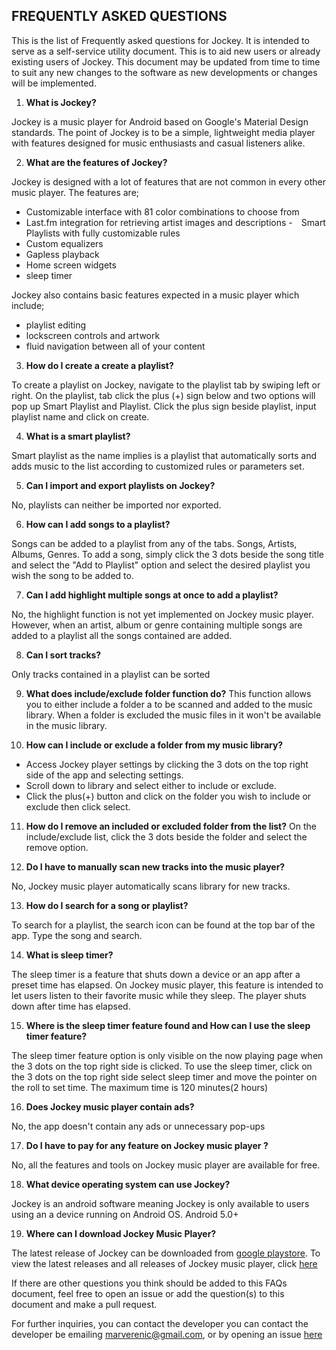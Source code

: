 ## FREQUENTLY ASKED QUESTIONS

This is the list of Frequently asked questions for Jockey. It is intended to serve as a self-service utility document. This is to aid new users or already existing users of Jockey.
This document may be updated from time to time to suit any new changes to the software as new developments or changes will be implemented.

1. **What is Jockey?**

Jockey is a music player for Android based on Google's Material Design standards. The point of Jockey is to be a simple, lightweight media player with features designed for music enthusiasts and casual listeners alike. 


2. **What are the features of Jockey?**

Jockey is designed with a lot of features that are not common in every other music player. The features are;

- Customizable interface with 81 color combinations to choose from
- Last.fm integration for retrieving artist images and descriptions
- Smart Playlists with fully customizable rules
- Custom equalizers
- Gapless playback
- Home screen widgets
- sleep timer

Jockey also contains basic features expected in a music player which include;

- playlist editing
- lockscreen controls and artwork
- fluid navigation between all of your content



3. **How do I create a create a playlist?**

To create a playlist on Jockey, navigate to the playlist tab by swiping left or right. On the playlist, tab click the plus (+) sign below and two options will pop up Smart Playlist and Playlist. Click the plus sign beside playlist, input playlist name and click on create.

4. **What is a smart playlist?**

Smart playlist as the name implies is a playlist that automatically sorts and adds music to the list according to customized rules or parameters set. 

5. **Can I import and export playlists on Jockey?**

No, playlists can neither be imported nor exported.

6. **How can I add songs to a playlist?**

Songs can be added to a playlist from any of the tabs. Songs, Artists, Albums, Genres. To add a song, simply click the 3 dots beside the song title and select the "Add to Playlist" option and select the desired playlist you wish the song to be added to.

7. **Can I add highlight multiple songs at once to add a playlist?**

No, the highlight function is not yet implemented on Jockey music player. However, when an artist, album or genre containing multiple songs are added to a playlist all the songs contained are added.

8. **Can I sort tracks?**

Only tracks contained in a playlist can be sorted

9. **What does include/exclude folder function do?**
This function allows you to either include a folder a to be scanned and added to the music library. When a folder is excluded the music files in it won't be available in the music library.

10. **How can I include or exclude a folder from my music library?**

- Access Jockey player settings by clicking the 3 dots on the top right side of the app and selecting settings. 
- Scroll down to library and select either to include or exclude. 
- Click the plus(+) button and click on the folder you wish to include or exclude then click select.

11. **How do I remove an included or excluded folder from the list?**
On the include/exclude list, click the 3 dots beside the folder and select the remove option.


12. **Do I have to manually scan new tracks into the music player?**

No, Jockey music player automatically scans library for new tracks.


13. **How do I search for a song or playlist?**

To search for a playlist, the search icon can be found at the top bar of the app. Type the song and search.


14. **What is sleep timer?**

The sleep timer is a feature that shuts down a device or an app after a preset time has elapsed. On Jockey music player, this feature is intended to let users listen to their favorite music while they sleep. The player shuts down after time has elapsed.


15. **Where is the sleep timer feature found and How can I use the sleep timer feature?**

The sleep timer feature option is only visible on the now playing page when the 3 dots on the top right side is clicked. To use the sleep timer, 
click on the 3 dots on the top right side
select sleep timer and move the pointer on the roll to set time. The maximum time is 120 minutes(2 hours)


16. **Does Jockey music player contain ads?**

No, the app doesn't contain any ads or unnecessary pop-ups

17. **Do I have to pay for any feature on Jockey music player ?**

No, all the features and tools on Jockey music player are available for free.

18. **What device operating system can use Jockey?**

Jockey is an android software meaning Jockey is only available to users using an a device running on Android OS. Android 5.0+



19. **Where can I download Jockey Music Player?**

The latest release of Jockey can be downloaded from [google playstore](https://play.google.com/store/apps/details?id=com.marverenic.music&hl=en). To view the latest releases and all releases of Jockey music player, click [here](https://github.com/marverenic/Jockey/releases)


If there are other questions you think should be added to this FAQs document, feel free to open an issue or add the question(s) to this document and make a pull request.

For further inquiries, you can contact the developer you can contact the developer be emailing marverenic@gmail.com, or by opening an issue [here](https://github.com/marverenic/Jockey/issues) 


